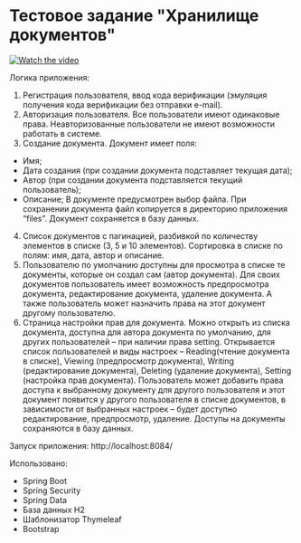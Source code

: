# Тестовое задание "Хранилище документов"

[![Watch the video](https://img.youtube.com/vi/dm344kPJ95A/maxresdefault.jpg)]([https://youtu.be/T-D1KVIuvjA](https://www.youtube.com/embed/dm344kPJ95A))

Логика приложения: 
1.	Регистрация пользователя, ввод кода верификации (эмуляция получения кода верификации без отправки e-mail). 
2.	Авторизация пользователя. Все пользователи имеют одинаковые права. Неавторизованные пользователи не имеют возможности работать в системе.
3.	Создание документа. Документ имеет поля: 
- Имя;
- Дата создания (при создании документа подставляет текущая дата);
- Автор (при создании документа подставляется текущий пользователь);
- Описание;
В документе предусмотрен выбор файла. При сохранении документа файл копируется в директорию приложения “files”. Документ сохраняется в базу данных.
4.	Список документов с пагинацией, разбивкой по количеству элементов в списке (3, 5 и 10 элементов). Сортировка в списке по полям: имя, дата, автор и описание.
5.	Пользователю по умолчанию доступны для просмотра в списке те документы, которые он создал сам (автор документа). Для своих документов пользователь имеет возможность предпросмотра документа, редактирование документа, удаление документа. А также пользователь может назначить права на этот документ другому пользователю.
6.	Страница настройки прав для документа. Можно открыть из списка документа, доступна для автора документа по умолчанию, для других пользователей – при наличии права  setting. Открывается список пользователей и виды настроек – Reading(чтение документа в списке), Viewing (предпросмотр документа), Writing (редактирование документа), Deleting (удаление документа), Setting (настройка прав документа). Пользователь может добавить права доступа к выбранному документу для другого пользователя и этот документ появится у другого пользователя в списке документов, в зависимости от выбранных настроек – будет доступно редактирование, предпросмотр, удаление. Доступы на документы сохраняются в базу данных.

Запуск приложения: http://localhost:8084/

Использовано:
- Spring Boot
- Spring Security
- Spring Data
- База данных H2
- Шаблонизатор Thymeleaf
- Bootstrap
